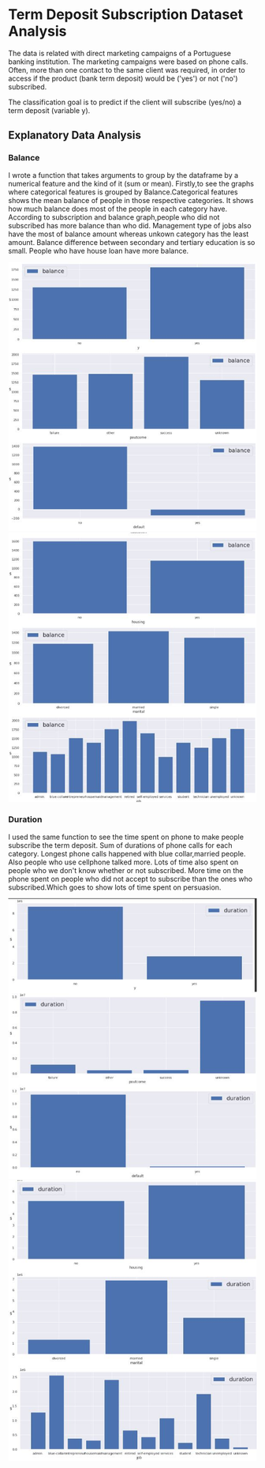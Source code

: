 # Term Deposit Subscription Dataset Analysis

The data is related with direct marketing campaigns of a Portuguese banking institution. The marketing campaigns were based on phone calls. Often, more than one contact to the same client was required, in order to access if the product (bank term deposit) would be ('yes') or not ('no') subscribed.

The classification goal is to predict if the client will subscribe (yes/no) a term deposit (variable y).

## Explanatory Data Analysis

### Balance

I wrote a function that takes arguments to group by the dataframe by a numerical feature and the kind of it (sum or mean).
Firstly,to see the graphs where categorical features is grouped by Balance.Categorical features shows the mean balance of people in those respective categories.
It shows how much balance does most of the people in each category have.
According to subscription and balance graph,people who did not subscribed has more balance than who did.
Management type of jobs also have the most of balance amount whereas unkown category has the least amount.
Balance difference between secondary and tertiary education is so small.
People who have house loan have more balance.

![](/graph_images/balance1.JPG)
![](/graph_images/balance2.JPG)


### Duration

I used the same function to see the time spent on phone to make people subscribe the term deposit.
Sum of durations of phone calls for each category.
Longest phone calls happened with blue collar,married people.
Also people who use cellphone talked more.
Lots of time also spent on people who we don't know whether or not subscribed.
More time on the phone spent on people who did not accept to subscribe than the ones who subscribed.Which goes to show lots of time spent on persuasion.

![](/graph_images/sum_of_duration1.JPG)
![](/graph_images/sum_of_duration2.JPG)






